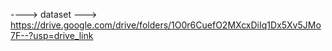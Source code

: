 ----> dataset ---> https://drive.google.com/drive/folders/1O0r6CuefO2MXcxDiIq1Dx5Xv5JMo7F--?usp=drive_link

